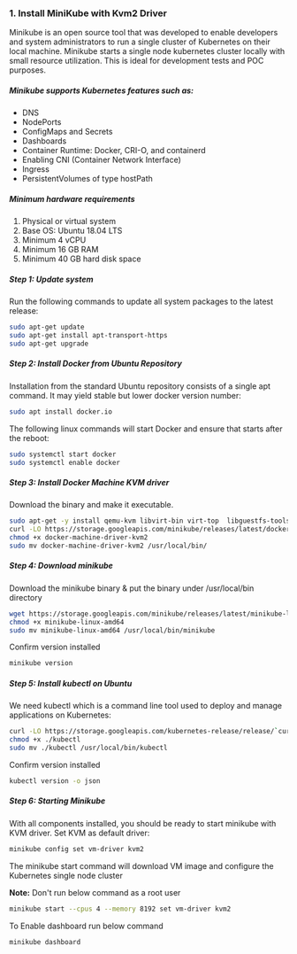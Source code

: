 ### 1. Install MiniKube with Kvm2 Driver
Minikube is an open source tool that was developed to enable developers and system administrators to run a single cluster of Kubernetes on their local machine. Minikube starts a single node kubernetes cluster locally with small resource utilization. This is ideal for development tests and POC purposes.

##### Minikube supports Kubernetes features such as:
- DNS
- NodePorts
- ConfigMaps and Secrets
- Dashboards
- Container Runtime: Docker, CRI-O, and containerd
- Enabling CNI (Container Network Interface)
-  Ingress
- PersistentVolumes of type hostPath

##### Minimum hardware requirements
1. Physical or virtual system 
2. Base OS: Ubuntu 18.04 LTS
4. Minimum 4 vCPU
5. Minimum 16 GB RAM
6. Minimum 40 GB hard disk space


##### Step 1: Update system
Run the following commands to update all system packages to the latest release:
```bash
sudo apt-get update
sudo apt-get install apt-transport-https
sudo apt-get upgrade
```
##### Step 2: Install Docker from Ubuntu Repository
Installation from the standard Ubuntu repository consists of a single apt command. It may yield stable but lower docker version number:
```bash
sudo apt install docker.io
```
The following linux commands will start Docker and ensure that starts after the reboot:
```bash
sudo systemctl start docker
sudo systemctl enable docker
```
##### Step 3: Install Docker Machine KVM driver
Download the binary and make it executable.
```bash
sudo apt-get -y install qemu-kvm libvirt-bin virt-top  libguestfs-tools virtinst bridge-utils
curl -LO https://storage.googleapis.com/minikube/releases/latest/docker-machine-driver-kvm2
chmod +x docker-machine-driver-kvm2
sudo mv docker-machine-driver-kvm2 /usr/local/bin/
```
##### Step 4: Download minikube
Download the minikube binary &  put the binary under /usr/local/bin directory
```bash
wget https://storage.googleapis.com/minikube/releases/latest/minikube-linux-amd64
chmod +x minikube-linux-amd64
sudo mv minikube-linux-amd64 /usr/local/bin/minikube
```
Confirm version installed
```bash
minikube version
```
##### Step 5: Install kubectl on Ubuntu
We need kubectl which is a command line tool used to deploy and manage applications on Kubernetes:
```bash
curl -LO https://storage.googleapis.com/kubernetes-release/release/`curl -s https://storage.googleapis.com/kubernetes-release/release/stable.txt`/bin/linux/amd64/kubectl
chmod +x ./kubectl
sudo mv ./kubectl /usr/local/bin/kubectl
```
Confirm version installed
```bash
kubectl version -o json
```
##### Step 6: Starting Minikube
With all components installed, you should be ready to start minikube with KVM driver.
Set KVM as default driver:
```bash
minikube config set vm-driver kvm2
```
The minikube start command will download VM image and configure the Kubernetes single node cluster

**Note:** Don't run below command as a root user
```bash
minikube start --cpus 4 --memory 8192 set vm-driver kvm2
```
To Enable dashboard run below command
```
minikube dashboard
```